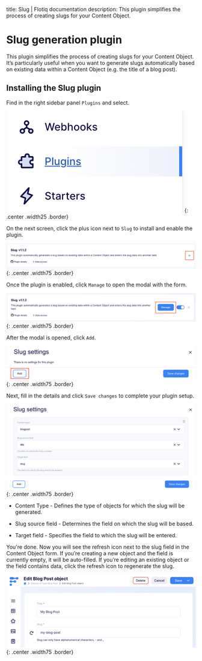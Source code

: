 title: Slug | Flotiq documentation
description: This plugin simplifies the process of creating slugs for your Content Object.

# Slug generation plugin

This plugin simplifies the process of creating slugs for your Content Object. It’s particularly useful when you want to generate slugs automatically based on existing data within a Content Object (e.g. the title of a blog post).

## Installing the Slug plugin

Find in the right sidebar panel `Plugins` and select.

![Flotiq plugins](images/sidebar-plugins.png){: .center .width25 .border}

On the next screen, click the plus icon next to `Slug` to install and enable the plugin.

![Install Slug plugin](images/slug/install.png){: .center .width75 .border}

Once the plugin is enabled, click `Manage` to open the modal with the form.

![Manage Slug](images/slug/manage.png){: .center .width75 .border}

After the modal is opened, click `Add`.

![Add Slug](images/slug/add.png){: .center .width75 .border}

Next, fill in the details and click `Save changes` to complete your plugin setup.

![Setting up Slug in Flotiq](images/slug/settings.png){: .center .width75 .border}

* Content Type - Defines the type of objects for which the slug will be generated.

* Slug source field - Determines the field on which the slug will be based.

* Target field - Specifies the field to which the slug will be entered.

You're done. Now you will see the refresh icon next to the slug field in the Content Object form. If you’re creating a new object and the field is currently empty, it will be auto-filled. If you’re editing an existing object or the field contains data, click the refresh icon to regenerate the slug.

![Slug outcome](images/slug/outcome.png){: .center .width75 .border}

